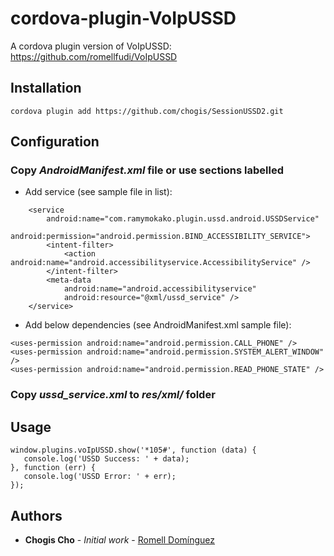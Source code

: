 # cordova-plugin-VoIpUSSD
A cordova plugin version of VoIpUSSD: https://github.com/romellfudi/VoIpUSSD

## Installation

```
cordova plugin add https://github.com/chogis/SessionUSSD2.git
```


## Configuration
### Copy *AndroidManifest.xml* file or use sections labelled  <!-- USE HERE  -->

* Add service (see sample file in list):
```
    <service
        android:name="com.ramymokako.plugin.ussd.android.USSDService"
        android:permission="android.permission.BIND_ACCESSIBILITY_SERVICE">
        <intent-filter>
            <action android:name="android.accessibilityservice.AccessibilityService" />
        </intent-filter>
        <meta-data
            android:name="android.accessibilityservice"
            android:resource="@xml/ussd_service" />
    </service>

```
* Add below dependencies (see AndroidManifest.xml sample file):
```
<uses-permission android:name="android.permission.CALL_PHONE" />
<uses-permission android:name="android.permission.SYSTEM_ALERT_WINDOW" />
<uses-permission android:name="android.permission.READ_PHONE_STATE" />
```
### Copy  *ussd_service.xml* to *res/xml/* folder

## Usage
```
window.plugins.voIpUSSD.show('*105#', function (data) {
   console.log('USSD Success: ' + data);
}, function (err) {
   console.log('USSD Error: ' + err);
});
```
## Authors

* **Chogis Cho** - *Initial work* - [Romell Domínguez](https://github.com/romellfudi/VoIpUSSD/#by-romell-dominguez)
